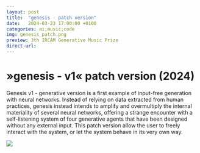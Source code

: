 ```yaml
---
layout: post
title:  "genesis - patch version"
date:   2024-03-23 17:00:00 +0100
categories: ai;music;code
img: genesis_patch.png
preview: 3th IRCAM Generative Music Prize
direct-url: 
---
```


# »genesis - v1« patch version  (2024)




Genesis v1 - generative version is a first example of input-free generation with neural networks. Instead of relying on data extracted from human practices, genesis instead intends to amplify and overmultiply the internal materiality of several neural networks, offering a strange encounter with a self-listening system of four generative agents that have been designed without any external input. This patch version allow the user to freely interact with the system, or let the system behave in its very own way. 

<img src="https://forum.ircam.fr/media/uploads/GMP2024/thumbs/gmp_awards_30_ans_forum._-_3rd.jpg/gmp_awards_30_ans_forum._-_3rd-500x375.jpg"/>